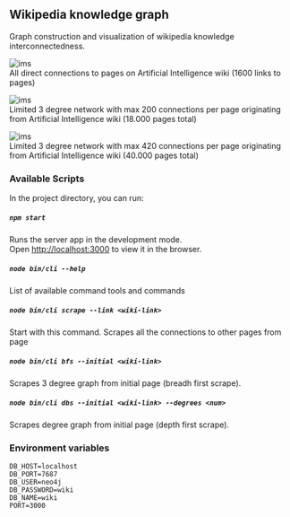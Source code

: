 ## Wikipedia knowledge graph
Graph construction and visualization of wikipedia knowledge interconnectedness.

![ims](https://i.ibb.co/rGtCcyZ/Screenshot-2019-06-29-at-13-05-07.png)
<br>All direct connections to pages on Artificial Intelligence wiki (1600 links to pages)

![ims](https://i.ibb.co/R6m01DL/Screenshot-2019-06-29-at-13-32-11.png)
<br>Limited 3 degree network with max 200 connections per page originating from Artificial Intelligence wiki (18.000 pages total)

![ims](https://i.ibb.co/phqy7bp/Screenshot-2019-06-29-at-14-23-40.png)
<br>Limited 3 degree network with max 420 connections per page originating from Artificial Intelligence wiki (40.000 pages total)

### Available Scripts

In the project directory, you can run:

##### `npm start`

Runs the server app in the development mode.<br>
Open [http://localhost:3000](http://localhost:3000) to view it in the browser.


##### `node bin/cli --help`

List of available command tools and commands<br>


##### `node bin/cli scrape --link <wiki-link>`

Start with this command. Scrapes all the connections to other pages from page <wiki-link><br>


##### `node bin/cli bfs --initial <wiki-link>`

Scrapes 3 degree graph from initial page <wiki-link> (breadh first scrape).<br>


##### `node bin/cli dbs --initial <wiki-link> --degrees <num>`

Scrapes <num> degree graph from initial page <wiki-link> (depth first scrape).<br>


### Environment variables
```
DB_HOST=localhost
DB_PORT=7687
DB_USER=neo4j
DB_PASSWORD=wiki
DB_NAME=wiki
PORT=3000
```